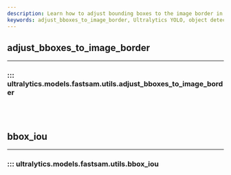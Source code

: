 ```yaml
---
description: Learn how to adjust bounding boxes to the image border in Ultralytics YOLO framework. Improve object detection accuracy by accounting for image borders.
keywords: adjust_bboxes_to_image_border, Ultralytics YOLO, object detection, bounding boxes, image border
---
```


## adjust_bboxes_to_image_border
---
### ::: ultralytics.models.fastsam.utils.adjust_bboxes_to_image_border
<br><br>

## bbox_iou
---
### ::: ultralytics.models.fastsam.utils.bbox_iou
<br><br>
